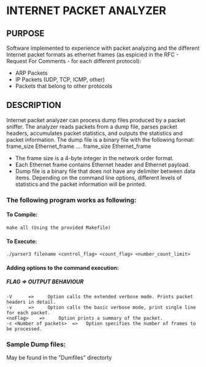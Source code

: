 INTERNET PACKET ANALYZER 
========================
PURPOSE
-------
Software implemented to experience with packet analyzing and the different Internet packet formats as ethernet frames (as espicied in the RFC - Request For Comments - for each different protocol):
* ARP Packets
* IP Packets (UDP, TCP, ICMP, other)  
* Packets that belong to other protocols

DESCRIPTION
-------
Internet packet analyzer can process dump files produced by a packet sniffer. 
The analyzer reads packets from a dump file, parses packet headers, accumulates packet statistics, and outputs the statistics and packet information. The dump file is a binary file with the following format:
    frame_size Ethernet_frame .... frame_size Ethernet_frame   
* The frame size is a 4-byte integer in the network order format. 
* Each Ethernet frame contains Ethernet header and Ethernet payload. 
* Dump file is a binary file that does not have any delimiter between data items.
Depending on the command line options, different levels of statistics and the packet information will be printed.

### The following program works as following:

  #### To Compile:
    make all (Using the provided Makefile)
    
  #### To Execute:
    ./parser3 filename <control_flag> <count_flag> <number_count_limit>

  #### Adding options to the command execution:

   ##### FLAG     =>     OUTPUT BEHAVIOUR
    -V      =>     Option calls the extended verbose mode. Prints packet headers in detail.
    -v      =>     Option calls the basic verbose mode, print single line for each packet.
    <noFlag>    =>     Option prints a summary of the packet.
    -c <Number of packets>  =>   Option specifies the number of frames to be processed.
    
### Sample Dump files:
May be found in  the "Dumfiles" directorty
